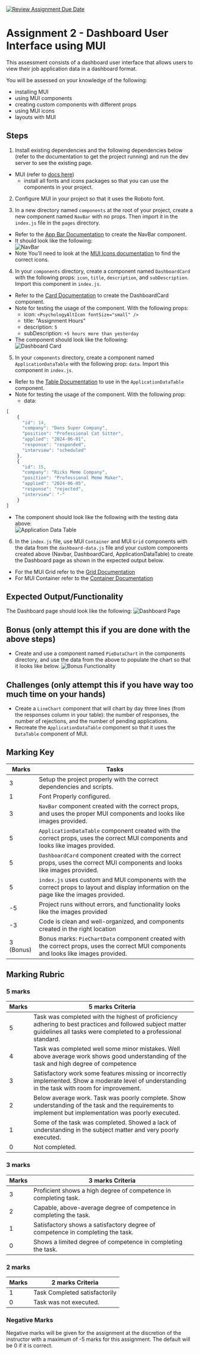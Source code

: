 [![Review Assignment Due Date](https://classroom.github.com/assets/deadline-readme-button-22041afd0340ce965d47ae6ef1cefeee28c7c493a6346c4f15d667ab976d596c.svg)](https://classroom.github.com/a/2NBzEGnv)
# Assignment 2 - Dashboard User Interface using MUI

This assessment consists of a dashboard user interface that allows users to view their job application data in a dashboard format.

You will be assessed on your knowledge of the following:
- installing MUI
- using MUI components
- creating custom components with different props
- using MUI icons
- layouts with MUI

## Steps

1. Install existing dependencies and the following dependencies below (refer to the documentation to get the project running) and run the dev server to see the existing page.

- MUI (refer to [docs here](https://mui.com/material-ui/getting-started/installation/))
    - install all fonts and icons packages so that you can use the components in your project.
2. Configure MUI in your project so that it uses the Roboto font.

3. In a new directory named `components` at the root of your project, create a new component named `NavBar` with no props. Then import it in the `index.js` file in the `pages` directory. 
- Refer to the [App Bar Documentation](https://mui.com/material-ui/react-app-bar/) to create the NavBar component.
- It should look like the following: <br/>
![NavBar](./readme_images/sample_navbar.png)
- Note You'll need to look at the [MUI Icons documentation](https://mui.com/material-ui/material-icons/) to find the correct icons.
4. In your `components` directory, create a component named `DashboardCard` with the following props: `icon`, `title`, `description`, and `subDescription`. Import this component in `index.js`.
- Refer to the [Card Documentation](https://mui.com/material-ui/react-card/) to create the DashboardCard component.
- Note for testing the usage of the component. With the following props:
  - icon: `<PsychologyAltIcon fontSize="small" />`
  - title: "Assignment Hours"
  - description: `5`
  - subDescription: `+5 hours more than yesterday`
- The component should look like the following: <br/>
![Dashboard Card](./readme_images/sample_dashboard_card.png)

5. In your `components` directory, create a component named `ApplicationDataTable` with the following prop: `data`. Import this component in `index.js`.
- Refer to the [Table Documentation](https://mui.com/material-ui/react-table/) to use in the `ApplicationDataTable` component.
- Note for testing the usage of the component. With the following prop:
  - data:
```js
[
    {
      "id": 14,
      "company": "Dans Super Company",
      "position": "Professional Cat Sitter",
      "applied": "2024-06-01",
      "response": "responded",
      "interview": "scheduled"
    },
    {
      "id": 15,
      "company": "Ricks Meme Company",
      "position": "Professional Meme Maker",
      "applied": "2024-06-05",
      "response": "rejected",
      "interview": "-"
    }
]
```
- The component should look like the following with the testing data above: <br/>
![Application Data Table](./readme_images/sample_application_data_table.png)

6. In the `index.js` file, use MUI `Container` and MUI `Grid` components with the data from the `dashboard-data.js` file and your custom components created above (Navbar, DashboardCard, ApplicationDataTable) to create the Dashboard page as shown in the expected output below.
- For the MUI Grid refer to the [Grid Documentation](https://mui.com/material-ui/react-grid/)
- For MUI Container refer to the [Container Documentation](https://mui.com/material-ui/react-container/)

## Expected Output/Functionality
The Dashboard page should look like the following:
![Dashboard Page](./readme_images/sample_expected_output.png)

## Bonus (only attempt this if you are done with the above steps)
- Create and use a component named `PieDataChart` in the components directory, and use the data from the above to populate the chart so that it looks like below.
![Bonus Functionality](./readme_images/bonus_functionality.gif)

## Challenges (only attempt this if you have way too much time on your hands)

- Create a `LineChart` component that will chart by day three lines (from the responses column in your table): the number of responses, the number of rejections, and the number of pending applications.
- Recreate the `ApplicationDataTable` component so that it uses the `DataTable` component of MUI.

## Marking Key

| Marks | Tasks |
|------------------|------------------|
| 3 | Setup the project properly with the correct dependencies and scripts. |
| 1 | Font Properly configured. |
| 3 | `NavBar` component created with the correct props, and uses the proper MUI components and looks like images provided. |
| 5 | `ApplicationDataTable` component created with the correct props, uses the correct MUI components and looks like images provided. |
| 5 | `DashboardCard` component created with the correct props, uses the correct MUI components and looks like images provided. |
| 5 | `index.js` uses custom and MUI components with the correct props to layout and display information on the page like the images provided. |
| -5 | Project runs without errors, and functionality looks like the images provided |
| -3 | Code is clean and well-organized, and components created in the right location |
| 3 (Bonus) | Bonus marks: `PieChartData` component created with the correct props, uses the correct MUI components and looks like images provided.  |

## Marking Rubric
### 5 marks
| Marks | 5 marks Criteria |
|------------------|------------------|
| 5 | Task was completed with the highest of proficiency adhering to best practices and followed subject matter guidelines all tasks were completed to a professional standard. |
| 4 | Task was completed well some minor mistakes. Well above average work shows good understanding of the task and high degree of competence |
| 3  | Satisfactory work some features missing or incorrectly implemented. Show a moderate level of understanding in the task with room for improvement. |
| 2  | Below average work. Task was poorly complete. Show understanding of the task and the requirements to implement but implementation was poorly executed. |
| 1  | Some of the task was completed. Showed a lack of understanding in the subject matter and very poorly executed. |
| 0  | Not completed. |

### 3 marks
| Marks | 3 marks Criteria |
|------------------|------------------|
| 3 | Proficient shows a high degree of competence in completing task. |
| 2 | Capable, above-average degree of competence in completing the task. |
| 1 | Satisfactory shows a satisfactory degree of competence in completing the task. | 
| 0 | Shows a limited degree of competence in completing the task. |
 
### 2 marks

| Marks | 2 marks Criteria |
|------------------|------------------|
| 1 | Task Completed satisfactorily   |
| 0 | Task was not executed. |

### Negative Marks

Negative marks will be given for the assignment at the discretion of the instructor with a maximum of -5 marks for this assignment. The default will be 0 if it is correct.
